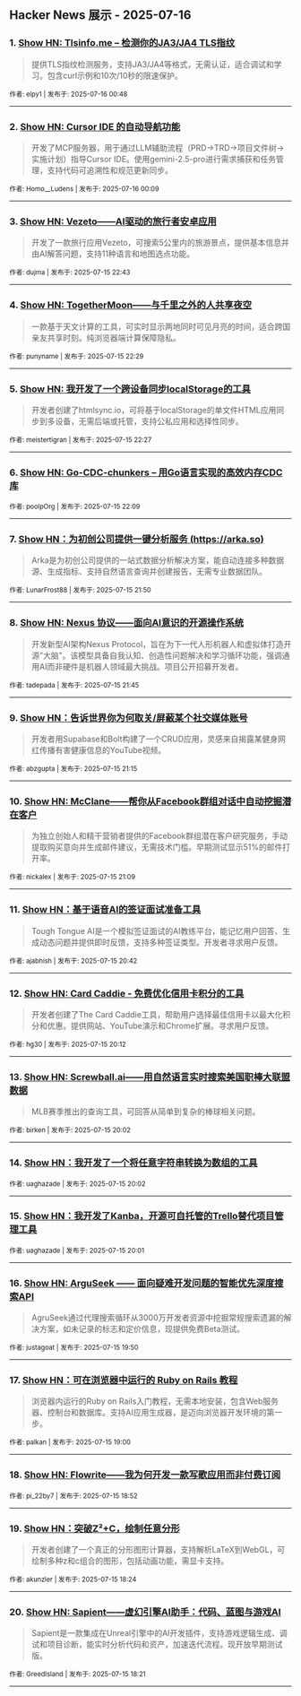 ## Hacker News 展示 - 2025-07-16


### 1. [Show HN: Tlsinfo.me – 检测你的JA3/JA4 TLS指纹](https://news.ycombinator.com/item?id=44577557)
> 提供TLS指纹检测服务，支持JA3/JA4等格式，无需认证，适合调试和学习。包含curl示例和10次/10秒的限速保护。

<sub>作者: elpy1 | 发布于: 2025-07-16 00:48</sub>

---

### 2. [Show HN: Cursor IDE 的自动导航功能](https://news.ycombinator.com/item?id=44577303)
> 开发了MCP服务器，用于通过LLM辅助流程（PRD→TRD→项目文件树→实施计划）指导Cursor IDE。使用gemini-2.5-pro进行需求捕获和任务管理，支持代码可追溯性和规范更新同步。

<sub>作者: Homo__Ludens | 发布于: 2025-07-16 00:09</sub>

---

### 3. [Show HN: Vezeto——AI驱动的旅行者安卓应用](https://news.ycombinator.com/item?id=44576665)
> 开发了一款旅行应用Vezeto，可搜索5公里内的旅游景点，提供基本信息并由AI解答问题，支持11种语言和地图选点功能。

<sub>作者: dujma | 发布于: 2025-07-15 22:43</sub>

---

### 4. [Show HN: TogetherMoon——与千里之外的人共享夜空](https://news.ycombinator.com/item?id=44576542)
> 一款基于天文计算的工具，可实时显示两地同时可见月亮的时间，适合跨国亲友共享时刻。纯浏览器端计算保障隐私。

<sub>作者: punyname | 发布于: 2025-07-15 22:29</sub>

---

### 5. [Show HN: 我开发了一个跨设备同步localStorage的工具](https://news.ycombinator.com/item?id=44576523)
> 开发者创建了htmlsync.io，可将基于localStorage的单文件HTML应用同步到多设备，无需后端或托管，支持公私应用和选择性同步。

<sub>作者: meistertigran | 发布于: 2025-07-15 22:27</sub>

---

### 6. [Show HN: Go-CDC-chunkers – 用Go语言实现的高效内存CDC库](https://news.ycombinator.com/item?id=44576367)

<sub>作者: poolpOrg | 发布于: 2025-07-15 22:09</sub>

---

### 7. [Show HN：为初创公司提供一键分析服务 (https://arka.so)](https://news.ycombinator.com/item?id=44576179)
> Arka是为初创公司提供的一站式数据分析解决方案，能自动连接多种数据源、生成指标、支持自然语言查询并创建报告，无需专业数据团队。

<sub>作者: LunarFrost88 | 发布于: 2025-07-15 21:50</sub>

---

### 8. [Show HN: Nexus 协议——面向AI意识的开源操作系统](https://news.ycombinator.com/item?id=44576137)
> 开发新型AI架构Nexus Protocol，旨在为下一代人形机器人和虚拟体打造开源"大脑"。该模型具备自我认知、创造性问题解决和学习循环功能，强调通用AI而非硬件是机器人领域最大挑战。项目公开招募开发者。

<sub>作者: tadepada | 发布于: 2025-07-15 21:45</sub>

---

### 9. [Show HN：告诉世界你为何取关/屏蔽某个社交媒体账号](https://news.ycombinator.com/item?id=44575904)
> 开发者用Supabase和Bolt构建了一个CRUD应用，灵感来自揭露某健身网红传播有害健康信息的YouTube视频。

<sub>作者: abzgupta | 发布于: 2025-07-15 21:15</sub>

---

### 10. [Show HN: McClane——帮你从Facebook群组对话中自动挖掘潜在客户](https://news.ycombinator.com/item?id=44575847)
> 为独立创始人和精干营销者提供的Facebook群组潜在客户研究服务，手动提取购买意向并生成邮件建议，无需技术门槛。早期测试显示51%的邮件打开率。

<sub>作者: nickalex | 发布于: 2025-07-15 21:09</sub>

---

### 11. [Show HN：基于语音AI的签证面试准备工具](https://news.ycombinator.com/item?id=44575603)
> Tough Tongue AI是一个模拟签证面试的AI教练平台，能记忆用户回答、生成动态问题并提供即时反馈，支持多种签证类型。开发者寻求用户反馈。

<sub>作者: ajabhish | 发布于: 2025-07-15 20:42</sub>

---

### 12. [Show HN: Card Caddie - 免费优化信用卡积分的工具](https://news.ycombinator.com/item?id=44575345)
> 开发者创建了The Card Caddie工具，帮助用户选择最佳信用卡以最大化积分和优惠。提供网站、YouTube演示和Chrome扩展。寻求用户反馈。

<sub>作者: hg30 | 发布于: 2025-07-15 20:12</sub>

---

### 13. [Show HN: Screwball.ai——用自然语言实时搜索美国职棒大联盟数据](https://news.ycombinator.com/item?id=44575251)
> MLB赛季推出的查询工具，可回答从简单到复杂的棒球相关问题。

<sub>作者: birken | 发布于: 2025-07-15 20:02</sub>

---

### 14. [Show HN：我开发了一个将任意字符串转换为数组的工具](https://news.ycombinator.com/item?id=44575249)

<sub>作者: uaghazade | 发布于: 2025-07-15 20:02</sub>

---

### 15. [Show HN：我开发了Kanba，开源可自托管的Trello替代项目管理工具](https://news.ycombinator.com/item?id=44575243)

<sub>作者: uaghazade | 发布于: 2025-07-15 20:01</sub>

---

### 16. [Show HN: ArguSeek —— 面向疑难开发问题的智能优先深度搜索API](https://news.ycombinator.com/item?id=44575134)
> AgruSeek通过代理搜索循环从3000万开发者资源中挖掘常规搜索遗漏的解决方案，如未记录的标志和定价信息，现提供免费Beta测试。

<sub>作者: justagoat | 发布于: 2025-07-15 19:50</sub>

---

### 17. [Show HN：可在浏览器中运行的 Ruby on Rails 教程](https://news.ycombinator.com/item?id=44574654)
> 浏览器内运行的Ruby on Rails入门教程，无需本地安装，包含Web服务器、控制台和数据库。支持AI应用生成器，是迈向浏览器开发环境的第一步。

<sub>作者: palkan | 发布于: 2025-07-15 19:00</sub>

---

### 18. [Show HN: Flowrite——我为何开发一款写歌应用而非付费订阅](https://news.ycombinator.com/item?id=44574573)

<sub>作者: pi_22by7 | 发布于: 2025-07-15 18:52</sub>

---

### 19. [Show HN：突破Z²+C，绘制任意分形](https://news.ycombinator.com/item?id=44574318)
> 开发者创建了一个真正的分形图形计算器，支持解析LaTeX到WebGL，可绘制多种z和c组合的图形，包括动画功能，需显卡支持。

<sub>作者: akunzler | 发布于: 2025-07-15 18:24</sub>

---

### 20. [Show HN: Sapient——虚幻引擎AI助手：代码、蓝图与游戏AI](https://news.ycombinator.com/item?id=44574281)
> Sapient是一款集成在Unreal引擎中的AI开发插件，支持游戏逻辑生成、调试和项目诊断，能实时分析代码和资产，加速迭代流程。现开放早期测试版。

<sub>作者: GreedIsland | 发布于: 2025-07-15 18:21</sub>

---
